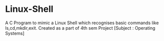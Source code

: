 # Linux-Shell
A C Program to mimic a Linux Shell which recognises basic commands like ls,cd,mkdir,exit. Created as a part of 4th sem Project [Subject : Operating Systems]
